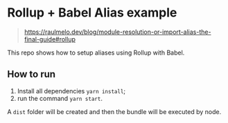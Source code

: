 # Rollup + Babel Alias example

> https://raulmelo.dev/blog/module-resolution-or-import-alias-the-final-guide#rollup

This repo shows how to setup aliases using Rollup with Babel.

## How to run

1. Install all dependencies `yarn install`;
1. run the command `yarn start`.

A `dist` folder will be created and then the bundle will be executed by node.
